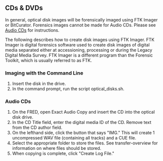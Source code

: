 ## CDs & DVDs

In general, optical disk images will be forensically imaged using FTK
Imager or BitCurator. Forensics images cannot be made for Audio CDs.
Please see [Audio CDs](#audio-cds) for instructions.

The following describes how to create disk images using FTK Imager. FTK
Imager is digital forensics software used to create disk images of
digital media separated either at accessioning, processing or during the
Legacy Digital Media Survey. FTK Imager is a different program than the
Forensic Toolkit, which is usually referred to as FTK.

### Imaging with the Command Line

1.  Insert the disk in the drive.
2.  In the command prompt, run the script optical\_disks.sh.

### Audio CDs

1.  On the FRED, open Exact Audio Copy and insert the CD into the
    optical disk drive.
2.  In the CD Title field, enter the digital media ID of the CD. Remove
    text from the CD author field.
3.  On the lefthand side, click the button that says "IMG." This will
    create 1 uncompressed WAV file (containing all tracks) and a CUE
    file.
4.  Select the appropriate folder to store the files. See
    transfer-overview for information on where files should be stored.
5.  When copying is complete, click "Create Log File."
